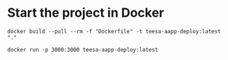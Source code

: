 # Start the project in Docker

`docker build --pull --rm -f "Dockerfile" -t teesa-aapp-deploy:latest "."`

`docker run -p 3000:3000 teesa-aapp-deploy:latest`